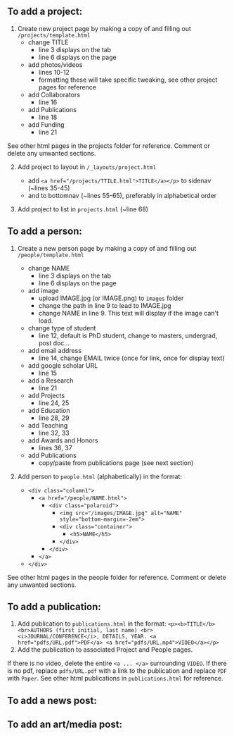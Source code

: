 ## To add a project:
1. Create new project page by making a copy of and filling out `/projects/template.html`
    - change TITLE
        - line 3 displays on the tab
        - line 6 displays on the page
    - add photos/videos
        - lines 10-12
        - formatting these will take specific tweaking, see other project pages for reference
    - add Collaborators
        - line 16
    - add Publications
        - line 18
    - add Funding
        - line 21

See other html pages in the projects folder for reference. Comment or delete any unwanted sections.

2. Add project to layout in `/_layouts/project.html`
    - add `<a href="/projects/TTILE.html">TITLE</a></p>` to sidenav (~lines 35-45)  
    - and to bottomnav (~lines 55-65), preferably in alphabetical order

3. Add project to list in `projects.html` (~line 68)

## To add a person:
1. Create a new person page by making a copy of and filling out `/people/template.html`
    - change NAME
        - line 3 displays on the tab
        - line 6 displays on the page
    - add image  
        - upload IMAGE.jpg (or IMAGE.png) to `images` folder
        - change the path in line 9 to lead to IMAGE.jpg
        - change NAME in line 9. This text will display if the image can't load.
    - change type of student
        - line 12, default is PhD student, change to masters, undergrad, post doc...
    - add email address
        - line 14, change EMAIL twice (once for link, once for display text)
    - add google scholar URL
        - line 15
    - add a Research
        - line 21
    - add Projects
        - line 24, 25
    - add Education
        - line 28, 29
    - add Teaching
        - line 32, 33
    - add Awards and Honors
        - lines 36, 37
    - add Publications
        - copy/paste from publications page (see next section)

  2. Add person to `people.html` (alphabetically) in the format:
      - `<div class="column1">`
        - `<a href="/people/NAME.html">`
          - `<div class="polaroid">`
            - `<img src="/images/IMAGE.jpg" alt="NAME" style="bottom-margin=-2em">`
            - `<div class="container">`
              - `<h5>NAME</h5>`
            - `</div>`
          - `</div>`
        - `</a>`
      - `</div>`

See other html pages in the people folder for reference. Comment or delete any unwanted sections.

## To add a publication:
1. Add publication to `publications.html` in the format:
    `<p><b>TITLE</b>
    <br>AUTHORS (first initial, last name)
    <br><i>JOURNAL/CONFERENCE</i>, DETAILS, YEAR. <a href="pdfs/URL.pdf">PDF</a> <a href="pdfs/URL.mp4">VIDEO</a></p>`
2. Add the publication to associated Project and People pages.

If there is no video, delete the entire `<a ... </a>` surrounding `VIDEO`. If there is no pdf, replace `pdfs/URL.pdf` with a link to the publication and replace `PDF` with `Paper`. See other html publications in `publications.html` for reference.

## To add a news post:


## To add an art/media post:
